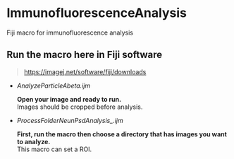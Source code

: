# ImmunofluorescenceAnalysis
Fiji macro for immunofluorescence analysis

## Run the macro here in Fiji software
> https://imagej.net/software/fiji/downloads

- *AnalyzeParticleAbeta.ijm*
  
  **Open your image and ready to run.**  
  Images should be cropped before analysis.

- *ProcessFolderNeunPsdAnalysis_.ijm*
  
  **First, run the macro then choose a directory that has images you want to analyze.**  
  This macro can set a ROI.
